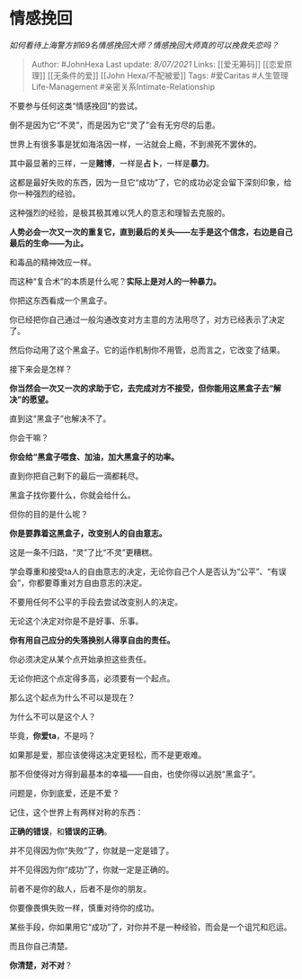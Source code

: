 # 情感挽回
*如何看待上海警方抓69名情感挽回大师？情感挽回大师真的可以挽救失恋吗？*

 > Author: #JohnHexa 
Last update: *8/07/2021* 
Links: [[爱无筹码]] [[恋爱原理]] [[无条件的爱]] [[John Hexa/不配被爱]]
Tags: #爱Caritas #人生管理Life-Management #亲密关系Intimate-Relationship 
  

不要参与任何这类“情感挽回”的尝试。

倒不是因为它“不灵”，而是因为它“灵了”会有无穷尽的后患。

世界上有很多事是犹如海洛因一样，一沾就会上瘾，不到濒死不罢休的。

其中最显著的三样，一是**赌博**，一样是**占卜**，一样是**暴力**。

这都是最好失败的东西，因为一旦它“成功”了，它的成功必定会留下深刻印象，给你一种强烈的经验。

这种强烈的经验，是极其极其难以凭人的意志和理智去克服的。

**人势必会一次又一次的重复它，直到最后的关头——左手是这个信念，右边是自己最后的生命——为止。**

和毒品的精神效应一样。

而这种“复合术”的本质是什么呢？**实际上是对人的一种暴力。**

你把这东西看成一个黑盒子。

你已经把你自己通过一般沟通改变对方主意的方法用尽了，对方已经表示了决定了。

然后你动用了这个黑盒子。它的运作机制你不用管，总而言之，它改变了结果。

接下来会是怎样？

**你当然会一次又一次的求助于它，去完成对方不接受，但你能用这黑盒子去“解决”的愿望。**

直到这“黑盒子”也解决不了。

你会干嘛？

**你会给“黑盒子喂食、加油，加大黑盒子的功率。**

直到你把自己剩下的最后一滴都耗尽。

黑盒子找你要什么，你就会给什么。

但你的目的是什么呢？

**你是要靠着这黑盒子，改变别人的自由意志。**

这是一条不归路，“灵”了比“不灵”更糟糕。

学会尊重和接受ta人的自由意志的决定，无论你自己个人是否认为“公平”、“有误会”，你都要尊重对方自由意志的决定。

不要用任何不公平的手段去尝试改变别人的决定。

无论这个决定对你是不是好事、乐事。

**你有用自己应分的失落换别人得享自由的责任。**

你必须决定从某个点开始承担这些责任。

无论你把这个点定得多高，必须要有一个起点。

那么这个起点为什么不可以是现在？

为什么不可以是这个人？

毕竟，**你爱ta**，不是吗？

如果那是爱，那应该使得这决定更轻松，而不是更艰难。

那不但使得对方得到最基本的幸福——自由，也使你得以逃脱“黑盒子”。

问题是，你到底爱，还是不爱？

记住，这个世界上有两样对称的东西：

**正确的错误**，和**错误的正确**。

并不见得因为你“失败”了，你就是一定是错了。

并不见得因为你“成功”了，你就一定是正确的。

前者不是你的敌人，后者不是你的朋友。

你要像畏惧失败一样，慎重对待你的成功。

某些手段，你如果用它“成功”了，对你并不是一种经验，而会是一个诅咒和厄运。

而且你自己清楚。

**你清楚，对不对**？